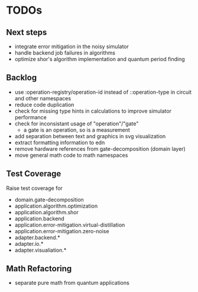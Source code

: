 # TODOs

## Next steps
* integrate error mitigation in the noisy simulator
* handle backend job failures in algorithms
* optimize shor's algorithm implementation and quantum period finding

## Backlog
* use :operation-registry/operation-id instead of ::operation-type in circuit
  and other namespaces
* reduce code duplication
* check for missing type hints in calculations to improve simulator performance
* check for inconsistant usage of "operation"/"gate"
  * a gate is an operation, so is a measurement
* add separation between text and graphics in svg visualization
* extract formatting information to edn
* remove hardware references from gate-decomposition (domain layer)
* move general math code to math namespaces

## Test Coverage
Raise test coverage for
* domain.gate-decomposition
* application.algorithm.optimization
* application.algorithm.shor
* application.backend
* application.error-mitigation.virtual-distillation
* application.error-mitigation.zero-noise
* adapter.backend.*
* adapter.io.*
* adapter.visualiation.*

## Math Refactoring
* separate pure math from quantum applications

